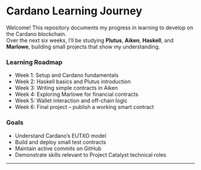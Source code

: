 # Cardano Learning Journey 

Welcome! This repository documents my progress in learning to develop on the Cardano blockchain.  
Over the next six weeks, I’ll be studying **Plutus**, **Aiken**, **Haskell**, and **Marlowe**, building small projects that show my understanding.

###  Learning Roadmap
- Week 1: Setup and Cardano fundamentals
- Week 2: Haskell basics and Plutus introduction
- Week 3: Writing simple contracts in Aiken
- Week 4: Exploring Marlowe for financial contracts
- Week 5: Wallet interaction and off-chain logic
- Week 6: Final project – publish a working smart contract

###  Goals
- Understand Cardano’s EUTXO model  
- Build and deploy small test contracts  
- Maintain active commits on GitHub  
- Demonstrate skills relevant to Project Catalyst technical roles

---

